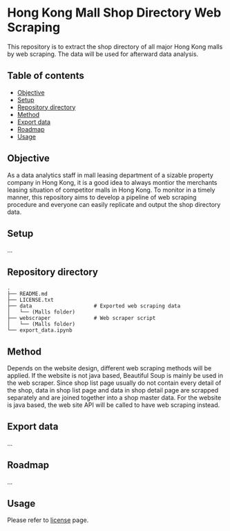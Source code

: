 # Hong Kong Mall Shop Directory Web Scraping
This repository is to extract the shop directory of all major Hong Kong malls by web scraping.
The data will be used for afterward data analysis.

## Table of contents
* [Objective](#objective)
* [Setup](#setup)
* [Repository directory](#repository-directory)
* [Method](#method)
* [Export data](#export-data)
* [Roadmap](#roadmap)
* [Usage](#usage)

## Objective
As a data analytics staff in mall leasing department of a sizable property company in Hong Kong, it is a good idea to always montior the merchants leasing situation of competitor malls in Hong Kong. To monitor in a timely manner, this repository aims to develop a pipeline of web scraping procedure and everyone can easily replicate and output the shop directory data.

## Setup
...

## Repository directory
    .
    ├── README.md
    ├── LICENSE.txt
    ├── data                    # Exported web scraping data
    │   └── (Malls folder)
    ├── webscraper              # Web scraper script
    │   └── (Malls folder)
    └── export_data.ipynb

## Method
Depends on the website design, different web scraping methods will be applied.
If the website is not java based, Beautiful Soup is mainly be used in the web scraper.
Since shop list page usually do not contain every detail of the shop, data in shop list page and data in shop detail page are scrapped separately and are joined together into a shop master data.
For the website is java based, the web site API will be called to have web scraping instead.

## Export data
...

## Roadmap
...

## Usage
Please refer to [license](https://github.com/rex-lui/Hong-Kong-Mall-Shop-Directory-Web-Scraping/blob/a9673679e1279a7a394bb75c5bfa6ce08508295b/LICENSE) page.
